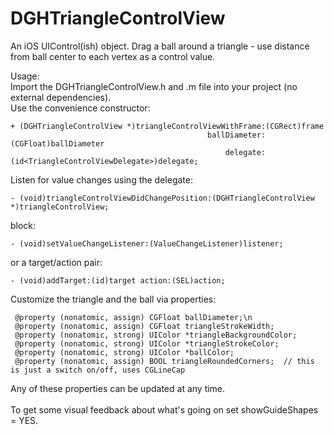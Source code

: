 DGHTriangleControlView
======================

An iOS UIControl(ish) object. Drag a ball around a triangle - use distance from ball center to each vertex as a control value.

Usage:<br>
Import the DGHTriangleControlView.h and .m file into your project (no external dependencies).<br>
Use the convenience constructor:
```
+ (DGHTriangleControlView *)triangleControlViewWithFrame:(CGRect)frame
                                            ballDiameter:(CGFloat)ballDiameter
                                                delegate:(id<TriangleControlViewDelegate>)delegate;
```

Listen for value changes using the delegate:
```
- (void)triangleControlViewDidChangePosition:(DGHTriangleControlView *)triangleControlView;
```
block:
```
- (void)setValueChangeListener:(ValueChangeListener)listener;
```
or a target/action pair:
```
- (void)addTarget:(id)target action:(SEL)action;
```


Customize the triangle and the ball via properties:
```
 @property (nonatomic, assign) CGFloat ballDiameter;\n
 @property (nonatomic, assign) CGFloat triangleStrokeWidth;
 @property (nonatomic, strong) UIColor *triangleBackgroundColor;
 @property (nonatomic, strong) UIColor *triangleStrokeColor;
 @property (nonatomic, strong) UIColor *ballColor;
 @property (nonatomic, assign) BOOL triangleRoundedCorners;  // this is just a switch on/off, uses CGLineCap
```
Any of these properties can be updated at any time.<br>
<br>
To get some visual feedback about what's going on set showGuideShapes = YES.
